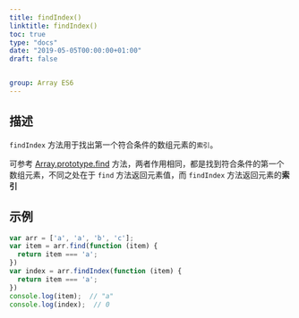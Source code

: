```yaml
---
title: findIndex()
linktitle: findIndex()
toc: true
type: "docs"
date: "2019-05-05T00:00:00+01:00"
draft: false


group: Array ES6
---
```


## 描述

`findIndex` 方法用于找出第一个符合条件的数组元素的`索引`。

可参考 [Array.prototype.find](./find.md) 方法，两者作用相同，都是找到符合条件的第一个数组元素，不同之处在于 `find` 方法返回元素值，而 `findIndex` 方法返回元素的**索引**

## 示例

```js
var arr = ['a', 'a', 'b', 'c'];
var item = arr.find(function (item) {
  return item === 'a';
})
var index = arr.findIndex(function (item) {
  return item === 'a';
})
console.log(item);  // "a"
console.log(index);  // 0
```
